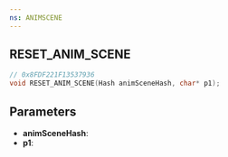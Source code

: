 ```yaml
---
ns: ANIMSCENE
---
```

## RESET_ANIM_SCENE

```c
// 0x8FDF221F13537936
void RESET_ANIM_SCENE(Hash animSceneHash, char* p1);
```

## Parameters
* **animSceneHash**:
* **p1**:
